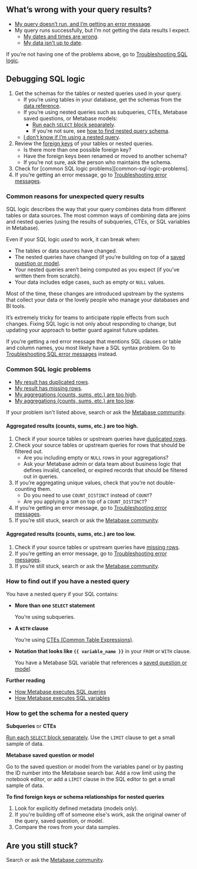 ## What’s wrong with your query results?

- [My query doesn’t run, and I’m getting an error message][troubleshooting-error-messages].
- My query runs successfully, but I’m not getting the data results I expect.
    - [My dates and times are wrong][troubleshooting-datetimes].
    - [My data isn't up to date][troubleshooting-database-syncs].

If you’re not having one of the problems above, go to [Troubleshooting SQL logic](#troubleshooting-sql-logic).

## Debugging SQL logic

1. Get the schemas for the tables or nested queries used in your query.
    - If you’re using tables in your database, get the schemas from the [data reference][data-reference-docs].
    - If you’re using nested queries such as subqueries, CTEs, Metabase saved questions, or Metabase models:
      - [Run each `SELECT` block separately][how-to-run-query-selections].
      - If you're not sure, see [how to find nested query schema](#how-to-get-the-schema-for-a-nested-query).
    - [I don’t know if I’m using a nested query](#how-to-find-out-if-you-have-a-nested-query).
2. Review the [foreign keys][foreign-key-docs] of your tables or nested queries.
    - Is there more than one possible foreign key?
    - Have the foreign keys been renamed or moved to another schema?
    - If you’re not sure, ask the person who maintains the schema.
3. Check for [common SQL logic problems][common-sql-logic-problems].
4. If you’re getting an error message, go to [Troubleshooting error messages][troubleshooting-error-messages].

### Common reasons for unexpected query results

SQL logic describes the way that your query combines data from different tables or data sources. The most common ways of combining data are joins and nested queries (using the results of subqueries, CTEs, or SQL variables in Metabase).

Even if your SQL logic *used* to work, it can break when:

- The tables or data sources have changed.
- The nested queries have changed (if you’re building on top of a [saved question or model][saved-question-model-docs].
- Your nested queries aren’t being computed as you expect (if you’ve written them from scratch).
- Your data includes edge cases, such as empty or `NULL` values.

Most of the time, these changes are introduced upstream by the systems that collect your data or the lovely people who manage your databases and BI tools.

It’s extremely tricky for teams to anticipate ripple effects from such changes. Fixing SQL logic is not only about responding to change, but updating your approach to better guard against future updates.

If you’re getting a red error message that mentions SQL clauses or table and column names, you most likely have a SQL syntax problem. Go to [Troubleshooting SQL error messages][troubleshooting-sql-errors] instead.

### Common SQL logic problems

- [My result has duplicated rows][troubleshooting-duplicated-data].
- [My result has missing rows][troubleshooting-missing-data].
- [My aggregations (counts, sums, etc.) are too high](#aggregated-results-counts-sums-etc-are-too-high).
- [My aggregations (counts, sums, etc.) are too low](#aggregated-results-counts-sums-etc-are-too-low).

If your problem isn't listed above, search or ask the [Metabase community][discourse].

#### Aggregated results (counts, sums, etc.) are too high.

1. Check if your source tables or upstream queries have [duplicated rows][troubleshooting-duplicated-data].
2. Check your source tables or upstream queries for rows that should be filtered out.
    - Are you including empty or `NULL` rows in your aggregations?
    - Ask your Metabase admin or data team about business logic that defines invalid, cancelled, or expired records that should be filtered out in queries.
3. If you’re aggregating unique values, check that you’re not double-counting them.
    - Do you need to use `COUNT_DISTINCT` instead of `COUNT`?
    - Are you applying a `SUM` on top of a `COUNT_DISTINCT`?
4. If you’re getting an error message, go to [Troubleshooting error messages][troubleshooting-error-messages].
5. If you’re still stuck, search or ask the [Metabase community][discourse].

#### Aggregated results (counts, sums, etc.) are too low.

1. Check if your source tables or upstream queries have [missing rows][troubleshooting-missing-data].
2. If you’re getting an error message, go to [Troubleshooting error messages][troubleshooting-error-messages].
3. If you’re still stuck, search or ask the [Metabase community][discourse].

### How to find out if you have a nested query

You have a nested query if your SQL contains:

- **More than one `SELECT` statement**

    You’re using subqueries.
    
- **A `WITH` clause**
    
    You’re using [CTEs (Common Table Expressions)][cte-def].
    
- **Notation that looks like `{{ variable_name }}`** in your `FROM` or `WITH` clause.
    
    You have a Metabase SQL variable that references a [saved question or model][saved-question-model-docs].
    
**Further reading**

- [How Metabase executes SQL queries][how-metabase-executes-sql-queries]
- [How Metabase executes SQL variables][how-metabase-executes-sql-variables]

### How to get the schema for a nested query

**Subqueries** or **CTEs**

[Run each `SELECT` block separately][how-to-run-query-selections]. Use the `LIMIT` clause to get a small sample of data.

**Metabase saved question or model**

Go to the saved question or model from the variables panel or by pasting the ID number into the Metabase search bar. Add a row limit using the notebook editor, or add a `LIMIT` clause in the SQL editor to get a small sample of data.

**To find foreign keys or schema relationships for nested queries**
1. Look for explicitly defined metadata (models only).
2. If you're building off of someone else's work, ask the original owner of the query, saved question, or model.
3. Compare the rows from your data samples.

## Are you still stuck?

Search or ask the [Metabase community][discourse].

[common-join-problems]: /learn/sql-questions/sql-join-types#common-problems-with-sql-joins
[cte-def]: /glossary/cte
[data-reference-docs]: ../users-guide/12-data-model-reference.html
[discourse]: https://discourse.metabase.com/
[etl-learn]: /learn/analytics/etl-landscape
[foreign-key-docs]: ../12-data-model-reference.html#foreign-keys
[how-metabase-executes-sql-queries]: ../users-guide/writing-sql.html#how-metabase-executes-sql-queries
[how-metabase-executes-sql-variables]: ../users-guide/referencing-saved-questions-in-queries.html#saved-question-as-a-common-table-expression-cte
[how-to-find-nested-query-type]: #i-dont-know-if-im-using-a-nested-query
[how-to-run-query-selections]: ../users-guide/writing-sql.html#running-query-selections
[saved-question-model-docs]: ../users-guide/referencing-saved-questions-in-queries.html#referencing-models-and-saved-questions-in-sql-queries
[troubleshooting-database-syncs]: ./sync-fingerprint-scan.html 
[troubleshooting-datetimes]: ./timezones.html
[troubleshooting-duplicated-data]: ./sql-logic-duplicated-data.md
[troubleshooting-error-messages]: ./error-message.html
[troubleshooting-missing-data]: ./sql-logic-missing-data.md
[troubleshooting-sql-errors]: ./sql-error-message.html